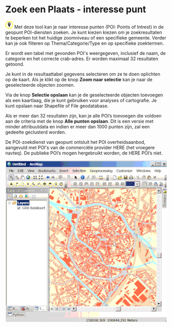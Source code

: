 Zoek een Plaats - interesse punt
================================

![](geopuntPoiCmd.png) Met deze tool kan je naar interesse punten (POI: Points of Intrest) in de geopunt POI-diensten zoeken. Je kunt kiezen kiezen om je zoekresultaten te beperken tot het huidige zoomniveau of een specifieke gemeente. Verder kan je ook filteren op Thema/Categorie/Type en op specifieke zoektermen.

Er wordt een tabel met gevonden POI's weergegeven, inclusief de naam, de categorie en het correcte crab-adres. Er worden maximaal 32 resultaten getoond.

Je kunt in de resultaattabel gegevens selecteren om ze te doen oplichten op de kaart. Als je klikt op de knop **Zoom naar selectie** kan je naar de geselecteerde objecten zoomen.

Via de knop **Selectie opslaan** kan je de geselecteerde objecten toevoegen als een kaartlaag, die je kunt gebruiken voor analyses of cartografie. Je kunt opslaan naar Shapefile of File geodatabase. 

Als er meer dan 32 resultaten zijn, kan je alle POI’s toevoegen die voldoen aan de criteria met de knop **Alle punten opslaan**. Dit is een versie met minder attribuutdata en indien er meer dan 1000 punten zijn, zal een gedeelte geclusterd worden.

De POI-zoekdienst van geopunt ontsluit het POI overheidsaanbod, aangevuld met POI's van de commerciële provider HERE (het vroegere navteq). De publieke POI’s mogen hergebruikt worden, de HERE POI’s niet.

![](geopuntPoi.gif "Zoek een Plaats - interesse punt")